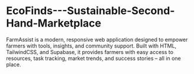 # EcoFinds---Sustainable-Second-Hand-Marketplace
FarmAssist is a modern, responsive web application designed to empower farmers with tools, insights, and community support. Built with HTML, TailwindCSS, and Supabase, it provides farmers with easy access to resources, task tracking, market trends, and success stories – all in one place.
